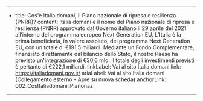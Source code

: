 ---
  - title: Cos'è Italia domani, il Piano nazionale di ripresa e resilienza (PNRR)?
    content: Italia domani è il nome del Piano nazionale di ripresa e resilienza (PNRR) approvato dal Governo italiano il 29 aprile del 2021 all’interno del programma europeo Next Generation EU. L’Italia è la prima beneficiaria, in valore assoluto, del programma Next Generation EU, con un totale di €191,5 miliardi. Mediante un Fondo Complementare, finanziato direttamente dal bilancio dello Stato, il nostro Paese ha previsto un'integrazione di €30,6 mld. Il totale degli investimenti previsti è pertanto di €222,1 miliardi.
    linkLabel: Vai al sito Italia domani
    link: https://italiadomani.gov.it/
    ariaLabel: Vai al sito Italia domani (Collegamento esterno - Apre su nuova scheda)
    anchorLink: 002_CosItaliadomaniilPianonaz
---